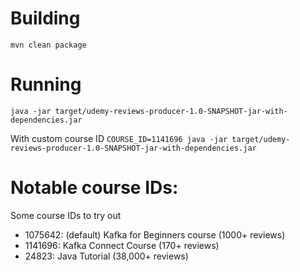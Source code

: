 # Building

`mvn clean package`

# Running

`java -jar target/udemy-reviews-producer-1.0-SNAPSHOT-jar-with-dependencies.jar`

With custom course ID
`COURSE_ID=1141696 java -jar target/udemy-reviews-producer-1.0-SNAPSHOT-jar-with-dependencies.jar`

# Notable course IDs:

Some course IDs to try out

  - 1075642: (default) Kafka for Beginners course (1000+ reviews)
  - 1141696:  Kafka Connect Course (170+ reviews)
  - 24823: Java Tutorial (38,000+ reviews)